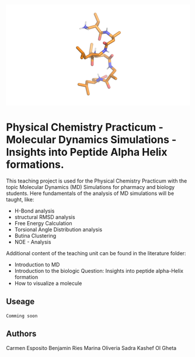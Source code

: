 
![logo](.img/center1.png)

# Physical Chemistry Practicum - Molecular Dynamics Simulations - Insights into Peptide Alpha Helix formations.

This teaching project is used for the Physical Chemistry Practicum with the topic Molecular Dynamics (MD) Simulations for pharmacy and biology students.
Here fundamentals of the analysis of MD simulations will be taught, like:
 * H-Bond analysis
 * structural RMSD analysis
 * Free Energy Calculation
 * Torsional Angle Distribution analysis 
 * Butina Clustering 
 * NOE - Analysis

 Additional content of the teaching unit can be found in the literature folder:
 * Introduction to MD
 * Introduction to the biologic Question: Insights into peptide alpha-Helix formation
 * How to visualize a molecule

## Useage

    Comming soon


## Authors
Carmen Esposito
Benjamin Ries
Marina Oliveria
Sadra Kashef Ol Gheta
